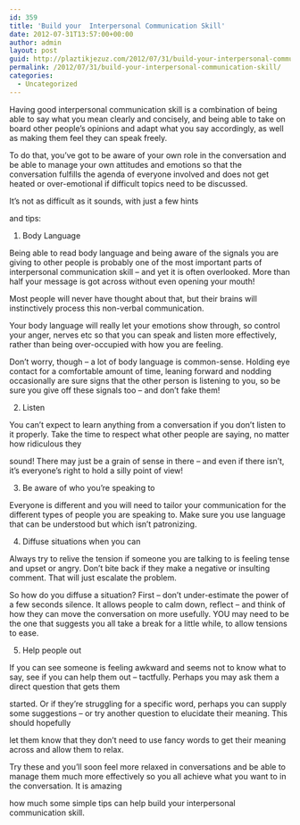 ```yaml
---
id: 359
title: 'Build your  Interpersonal Communication Skill'
date: 2012-07-31T13:57:00+00:00
author: admin
layout: post
guid: http://plaztikjezuz.com/2012/07/31/build-your-interpersonal-communication-skill/
permalink: /2012/07/31/build-your-interpersonal-communication-skill/
categories:
  - Uncategorized
---
```

Having good interpersonal communication skill is a combination of being able to say what you mean clearly and concisely, and being able to take on board other people’s opinions and adapt what you say accordingly, as well as making them feel they can speak freely.

To do that, you’ve got to be aware of your own role in the conversation and be able to manage your own attitudes and emotions so that the conversation fulfills the agenda of everyone involved and does not get heated or over-emotional if difficult topics need to be discussed.

It’s not as difficult as it sounds, with just a few hints
  
and tips:

1. Body Language

Being able to read body language and being aware of the signals you are giving to other people is probably one of the most important parts of interpersonal communication skill &#8211; and yet it is often overlooked. More than half your message is got across without even opening your mouth!

Most people will never have thought about that, but their brains will instinctively process this non-verbal communication.

Your body language will really let your emotions show through, so control your anger, nerves etc so that you can speak and listen more effectively, rather than being over-occupied with how you are feeling.

Don’t worry, though &#8211; a lot of body language is common-sense. Holding eye contact for a comfortable amount of time, leaning forward and nodding occasionally are sure signs that the other person is listening to you, so be sure you give off these signals too &#8211; and don’t fake them!

2. Listen

You can’t expect to learn anything from a conversation if you don’t listen to it properly. Take the time to respect what other people are saying, no matter how ridiculous they
  
sound! There may just be a grain of sense in there &#8211; and even if there isn’t, it’s everyone’s right to hold a silly point of view!

3. Be aware of who you’re speaking to

Everyone is different and you will need to tailor your communication for the different types of people you are speaking to. Make sure you use language that can be understood but which isn’t patronizing.

4. Diffuse situations when you can

Always try to relive the tension if someone you are talking to is feeling tense and upset or angry. Don’t bite back if they make a negative or insulting comment. That will just escalate the problem.

So how do you diffuse a situation? First &#8211; don’t under-estimate the power of a few seconds silence. It allows people to calm down, reflect &#8211; and think of how they can move the conversation on more usefully. YOU may need to be the one that suggests you all take a break for a little while, to allow tensions to ease.

5. Help people out

If you can see someone is feeling awkward and seems not to know what to say, see if you can help them out &#8211; tactfully. Perhaps you may ask them a direct question that gets them
  
started. Or if they’re struggling for a specific word, perhaps you can supply some suggestions &#8211; or try another question to elucidate their meaning. This should hopefully
  
let them know that they don’t need to use fancy words to get their meaning across and allow them to relax.

Try these and you’ll soon feel more relaxed in conversations and be able to manage them much more effectively so you all achieve what you want to in the conversation. It is amazing
  
how much some simple tips can help build your interpersonal communication skill.